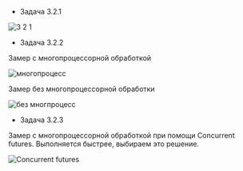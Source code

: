  - Задача 3.2.1

![3 2 1](https://user-images.githubusercontent.com/57943773/206739351-59d62e05-31d8-4b20-bf3f-1340da1745b5.png)

 - Задача 3.2.2

Замер с многопроцессорной обработкой

![многопроцесс](https://user-images.githubusercontent.com/57943773/206781544-f31b3cfa-9222-417d-afcb-291757ba25a2.png)

Замер без многопроцессорной обработки

![без многпроцесс](https://user-images.githubusercontent.com/57943773/206781528-e305df74-5a40-4081-85ee-9562892d8483.png)

 - Задача 3.2.3

Замер с многопроцессорной обработкой при помощи Concurrent futures. Выполняется быстрее, выбираем это решение.

![Concurrent futures](https://user-images.githubusercontent.com/57943773/206786858-ef14acfd-c25d-474b-bce3-f957ccaf0896.png)
